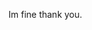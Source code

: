 Im fine thank you.
<!---
ganondorofu/ganondorofu is a ✨ special ✨ repository because its `README.md` (this file) appears on your GitHub profile.
You can click the Preview link to take a look at your changes.
--->
